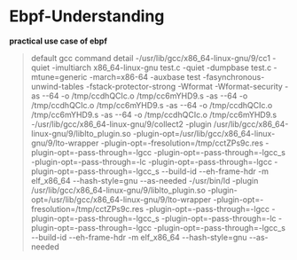 # Ebpf-Understanding
**practical use case of ebpf**
>default gcc command detail
-/usr/lib/gcc/x86_64-linux-gnu/9/cc1 -quiet -imultiarch x86_64-linux-gnu test.c -quiet -dumpbase test.c -mtune=generic -march=x86-64 -auxbase test -fasynchronous-unwind-tables -fstack-protector-strong -Wformat -Wformat-security
-as --64 -o /tmp/ccdhQCIc.o /tmp/cc6mYHD9.s
-as --64 -o /tmp/ccdhQCIc.o /tmp/cc6mYHD9.s
-as --64 -o /tmp/ccdhQCIc.o /tmp/cc6mYHD9.s
-as --64 -o /tmp/ccdhQCIc.o /tmp/cc6mYHD9.s
-/usr/lib/gcc/x86_64-linux-gnu/9/collect2 -plugin /usr/lib/gcc/x86_64-linux-gnu/9/liblto_plugin.so -plugin-opt=/usr/lib/gcc/x86_64-linux-gnu/9/lto-wrapper -plugin-opt=-fresolution=/tmp/cctZPs9c.res -plugin-opt=-pass-through=-lgcc -plugin-opt=-pass-through=-lgcc_s -plugin-opt=-pass-through=-lc -plugin-opt=-pass-through=-lgcc -plugin-opt=-pass-through=-lgcc_s --build-id --eh-frame-hdr -m elf_x86_64 --hash-style=gnu --as-needed
-/usr/bin/ld -plugin /usr/lib/gcc/x86_64-linux-gnu/9/liblto_plugin.so -plugin-opt=/usr/lib/gcc/x86_64-linux-gnu/9/lto-wrapper -plugin-opt=-fresolution=/tmp/cctZPs9c.res -plugin-opt=-pass-through=-lgcc -plugin-opt=-pass-through=-lgcc_s -plugin-opt=-pass-through=-lc -plugin-opt=-pass-through=-lgcc -plugin-opt=-pass-through=-lgcc_s --build-id --eh-frame-hdr -m elf_x86_64 --hash-style=gnu --as-needed
